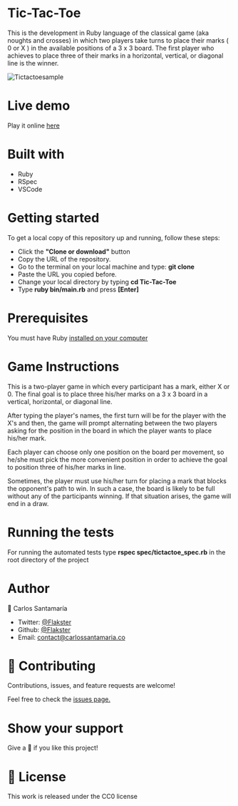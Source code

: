 # Tic-Tac-Toe
  This is the development in Ruby language of the classical game (aka noughts and crosses) 
  in which two players take turns to place their marks ( 0 or X ) in the available positions 
  of a 3 x 3 board. The first player who achieves to place three of their marks in a horizontal,
  vertical, or diagonal line is the winner. 

![Tictactoesample](https://user-images.githubusercontent.com/53324035/75595131-2d7d5880-5a59-11ea-98fe-0e5aee0920c3.gif)

# Live demo

Play it online [here](https://repl.it/@Flakster/Tic-Tac-Toe)

# Built with

- Ruby
- RSpec
- VSCode

# Getting started

To get a local copy of this repository up and running, follow these steps: 

- Click the **"Clone or download"** button
- Copy the URL of the repository. 
- Go to the terminal on your local machine and type: **git clone** 
- Paste the URL you copied before. 
- Change your local directory by typing **cd Tic-Tac-Toe**
- Type **ruby bin/main.rb** and press **[Enter]**
  
# Prerequisites
  
 You must have Ruby [installed on your computer](https://www.ruby-lang.org/en/documentation/installation/)
  
# Game Instructions

This is a two-player game in which every participant has a mark, either X or 0.
The final goal is to place three his/her marks on a 3 x 3 board in a vertical, 
horizontal, or diagonal line.

After typing the player's names, the first turn will be for the player with the X's 
and then, the game will prompt alternating between the two players asking for the 
position in the board in which the player wants to place his/her mark.

Each player can choose only one position on the board per movement, so he/she must 
pick the more convenient position in order to achieve the goal to position three of 
his/her marks in line. 

Sometimes, the player must use his/her turn for placing a mark that blocks the opponent's 
path to win. In such a case, the board is likely to be full without any of the participants
winning. If that situation arises, the game will end in a draw.

# Running the tests

For running the automated tests type **rspec spec/tictactoe_spec.rb** in the root
directory of the project
 
 # Author
 
 👤 Carlos Santamaría

* Twitter: [@Flakster ](https://twitter.com/Flakster )
* Github: [@Flakster](https://github.com/Flakster)
* Email: contact@carlossantamaria.co

# 🤝 Contributing

Contributions, issues, and feature requests are welcome!

Feel free to check the [issues page.](https://github.com/Flakster/Tic-Tac-Toe/issues)

# Show your support

Give a 🌟 if you like this project!

# 📝 License

This work is released under the CC0 license
